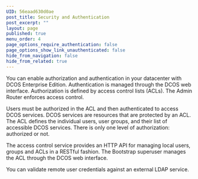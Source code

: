 ```yaml
---
UID: 56eaad630d0ae
post_title: Security and Authentication
post_excerpt: ""
layout: page
published: true
menu_order: 4
page_options_require_authentication: false
page_options_show_link_unauthenticated: false
hide_from_navigation: false
hide_from_related: true
---
```

You can enable authorization and authentication in your datacenter with DCOS Enterprise Edition. Authentication is managed through the DCOS web interface. Authorization is defined by access control lists (ACLs). The Admin Router enforces access control.

Users must be authorized in the ACL and then authenticated to access DCOS services. DCOS services are resources that are protected by an ACL. The ACL defines the individual users, user groups, and their list of accessible DCOS services. There is only one level of authorization: authorized or not.

The access control service provides an HTTP API for managing local users, groups and ACLs in a RESTful fashion. The Bootstrap superuser manages the ACL through the DCOS web interface.

You can validate remote user credentials against an external LDAP service.